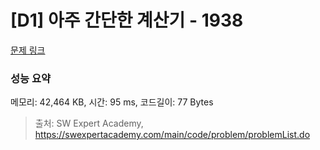 # [D1] 아주 간단한 계산기 - 1938 

[문제 링크](https://swexpertacademy.com/main/code/problem/problemDetail.do?contestProbId=AV5PjsYKAMIDFAUq) 

### 성능 요약

메모리: 42,464 KB, 시간: 95 ms, 코드길이: 77 Bytes



> 출처: SW Expert Academy, https://swexpertacademy.com/main/code/problem/problemList.do